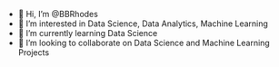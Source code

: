 - 👋 Hi, I’m @BBRhodes
- 👀 I’m interested in Data Science, Data Analytics, Machine Learning
- 🌱 I’m currently learning Data Science
- 💞️ I’m looking to collaborate on Data Science and Machine Learning Projects

<!---
BBRhodes/BBRhodes is a ✨ special ✨ repository because its `README.md` (this file) appears on your GitHub profile.
You can click the Preview link to take a look at your changes.
--->
